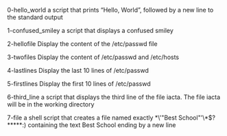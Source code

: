 0-hello_world
a script that prints “Hello, World”, followed by a new line to the standard output

1-confused_smiley
a script that displays a confused smiley

2-hellofile
Display the content of the /etc/passwd file

3-twofiles
Display the content of /etc/passwd and /etc/hosts

4-lastlines
Display the last 10 lines of /etc/passwd

5-firstlines
Display the first 10 lines of /etc/passwd

6-third_line
a script that displays the third line of the file iacta.
The file iacta will be in the working directory

7-file
a shell script that creates a file named exactly \*\\'"Best School"\'\\*$\?\*\*\*\*\*:) containing the text Best School ending by a new line
